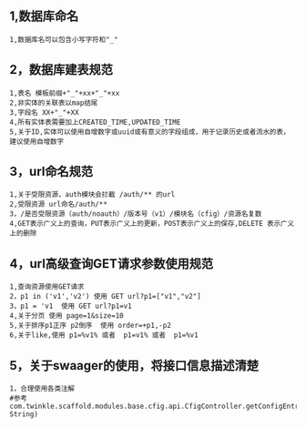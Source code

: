 1,数据库命名
---
    1,数据库名可以包含小写字符和"_"
2，数据库建表规范
---
    1,表名 模板前缀+"_"+xx+"_"+xx
    2,非实体的关联表以map结尾
    3,字段名 XX+"_"+XX
    4,所有实体表需要加上CREATED_TIME,UPDATED_TIME
    5,关于ID,实体可以使用自增数字或uuid或有意义的字段组成，用于记录历史或者流水的表，建议使用自增数字
3，url命名规范
---
    1,关于受限资源，auth模块会拦截 /auth/** 的url
    2,受限资源 url命名/auth/**
    3，/是否受限资源（auth/noauth）/版本号（v1）/模块名（cfig）/资源名复数
    4,GET表示广义上的查询，PUT表示广义上的更新，POST表示广义上的保存,DELETE 表示广义上的删除
4，url高级查询GET请求参数使用规范
---
    1,查询资源使用GET请求
    2，p1 in ('v1','v2') 使用 GET url?p1=["v1","v2"]
    3，p1 = 'v1  使用 GET url?p1=v1
    4,关于分页 使用 page=1&size=10
    5,关于排序p1正序 p2倒序  使用 order=+p1,-p2
    6,关于like,使用 p1=%v1% 或者  p1=v1% 或者  p1=%v1
5，关于swaager的使用，将接口信息描述清楚
---
    1，合理使用各类注解
    #参考 com.twinkle.scaffold.modules.base.cfig.api.CfigController.getConfigEntry(String, String)